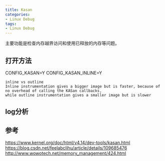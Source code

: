 ```yaml
---
title: Kasan
categories: 
- Linux Debug
tags:
- Linux Debug
---
```


主要功能是检查内存越界访问和使用已释放的内存等问题。

## 打开方法
CONFIG_KASAN=Y
CONFIG_KASAN_INLINE=Y

```
inline vs outline
Inline instrumentation gives a bigger image but is faster, because of no overhead of calling the KASan callbacks, 
while outline instrumentation gives a smaller image but is slower
```

## log分析

## 参考
https://www.kernel.org/doc/html/v4.14/dev-tools/kasan.html
https://blog.csdn.net/feelabclihu/article/details/109685476
http://www.wowotech.net/memory_management/424.html
